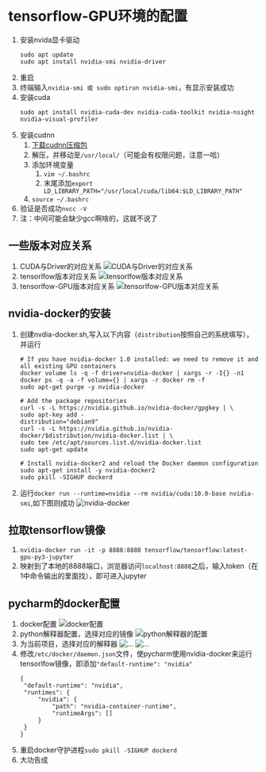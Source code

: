 # tensorflow-GPU环境的配置
1. 安装nvida显卡驱动
   ```
   sudo apt update
   sudo apt install nvidia-smi nvidia-driver
   ```
2. 重启
3. 终端输入`nvidia-smi 或 sudo optirun nvidia-smi`，有显示安装成功
4. 安装cuda
   ```
   sudo apt install nvidia-cuda-dev nvidia-cuda-toolkit nvidia-nsight nvidia-visual-profiler
   ```
5. 安装cudnn
   1. [下载cudnn压缩包](https://developer.nvidia.com/search/site/cudnn-7.0-linux-x64-v4.0)
   2. 解压，并移动至`/usr/local/`（可能会有权限问题，注意一哈）
   3. 添加环境变量
      1. `vim ~/.bashrc`
      2. 末尾添加`export LD_LIBRARY_PATH="/usr/local/cuda/lib64:$LD_LIBRARY_PATH"`
   4. `source ~/.bashrc`
6. 验证是否成功`nvcc -V`
7. 注：中间可能会缺少gcc啊啥的，这就不说了

## 一些版本对应关系
1. CUDA与Driver的对应关系
   ![CUDA与Driver的对应关系](img/3.png)
2. tensorlfow版本对应关系
   ![tensorlfow版本对应关系](img/4.png)
3. tensorlfow-GPU版本对应关系
   ![tensorlfow-GPU版本对应关系](img/5.png)

## nvidia-docker的安装
1. 创建nvdia-docker.sh,写入以下内容（`distribution`按照自己的系统填写），并运行
   ```
   # If you have nvidia-docker 1.0 installed: we need to remove it and all existing GPU containers
   docker volume ls -q -f driver=nvidia-docker | xargs -r -I{} -n1 docker ps -q -a -f volume={} | xargs -r docker rm -f
   sudo apt-get purge -y nvidia-docker

   # Add the package repositories
   curl -s -L https://nvidia.github.io/nvidia-docker/gpgkey | \
   sudo apt-key add -
   distribution="debian9"
   curl -s -L https://nvidia.github.io/nvidia-docker/$distribution/nvidia-docker.list | \
   sudo tee /etc/apt/sources.list.d/nvidia-docker.list
   sudo apt-get update

   # Install nvidia-docker2 and reload the Docker daemon configuration
   sudo apt-get install -y nvidia-docker2
   sudo pkill -SIGHUP dockerd
   ```
2. 运行`docker run --runtime=nvidia --rm nvidia/cuda:10.0-base nvidia-smi`,如下图则成功
   ![nvidia-docker](img/6.png)

## 拉取tensorflow镜像
1. `nvidia-docker run -it -p 8888:8888 tensorflow/tensorflow:latest-gpu-py3-jupyter`
2. 映射到了本地的8888端口，浏览器访问`localhost:8888`之后，输入token（在1中命令输出的里面找），即可进入jupyter

## pycharm的docker配置
1. docker配置
   ![docker配置](img/7.png)
2. python解释器配置，选择对应的镜像
   ![python解释器的配置](img/8.png)
3. 为当前项目，选择对应的解释器
   ![...](img/9.png)
   ![...](img/10.png)
4. 修改`/etc/docker/daemon.json`文件，使pycharm使用nvidia-docker来运行tensorlfow镜像，即添加`"default-runtime": "nvidia"`
   ```
   {
    "default-runtime": "nvidia",	
    "runtimes": {
        "nvidia": {
            "path": "nvidia-container-runtime",
            "runtimeArgs": []
        }
    }
   }
   ```
5. 重启docker守护进程`sudo pkill -SIGHUP dockerd`
6. 大功告成
   
